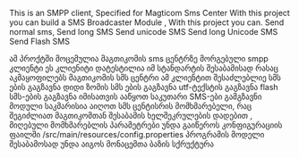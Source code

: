 This is an SMPP client, Specified for Magticom Sms Center
With this project you can build a SMS Broadcaster  Module ,
With this project you can.
	Send normal sms,
	Send long SMS
	Send unicode SMS
  	Send long Unicode SMS
	Send Flash SMS
	
ამ პროქტში მოცემულია მაგთიკომის  sms ცენტრზე მორგებული smpp კლიენტი
ეს კლიენიტი დატესტილია იმ სტანდარტის შესაბამისად რასაც აკმაყოფილებს მაგთიკომის სმს ცენტრი 
ამ კლიენტით შესაძლებლიე 
 სმს ების გაგზავნა 
 დიდი ზომის სმს ების გაგზავნა 
 utf-ტექსტის გაგზავნა
 flash სმს-ების გაგზავნა
იმისათვის ააწყოთ საკუთარი SMS-ები გამგზავნი მოდული საკმარისია აიღოთ სმს ცენტისრის მომხმარებელი, 
რაც შეგიძლიათ მაგთიკომთან შესაბამის ხელშეკრულების დადებით ,
მიღებული მომხმარებლის პარამეტრები უნდა გაიწეროს კონფიგურაციის ფაილში
/src/main/resources/config.properties
პროგრამის მოდელი შესაბამოსად უნდა აიგოს მონაცემთა ბაზის სქრუქტურა    



